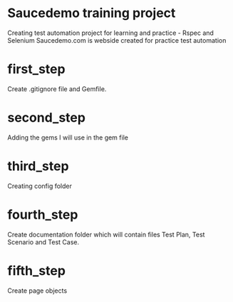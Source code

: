# Saucedemo training project
Creating test automation project for learning and practice - Rspec and Selenium
Saucedemo.com is webside created for practice test automation

# first_step
Create .gitignore file and Gemfile. 

# second_step
Adding the gems I will use in the gem file

# third_step
Creating config folder

# fourth_step
Create documentation folder which will contain files
Test Plan, Test Scenario and Test Case.

# fifth_step
Create page objects
